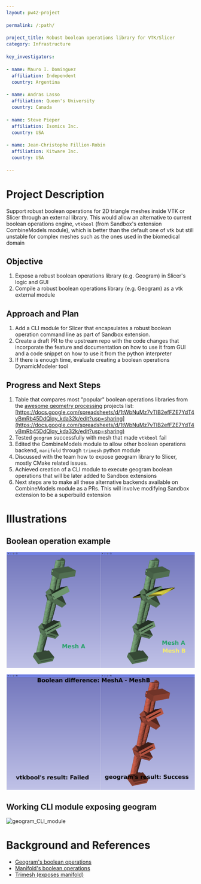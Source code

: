 ```yaml
---
layout: pw42-project

permalink: /:path/

project_title: Robust boolean operations library for VTK/Slicer
category: Infrastructure

key_investigators:

- name: Mauro I. Dominguez
  affiliation: Independent
  country: Argentina

- name: Andras Lasso
  affiliation: Queen's University
  country: Canada

- name: Steve Pieper
  affiliation: Isomics Inc.
  country: USA

- name: Jean-Christophe Fillion-Robin
  affiliation: Kitware Inc.
  country: USA

---
```


# Project Description

<!-- Add a short paragraph describing the project. -->


Support robust boolean operations for 2D triangle meshes inside VTK or Slicer through an external library. This would allow an alternative to current boolean operations engine, `vtkbool` (from Sandbox's extension CombineModels module), which is better than the default one of vtk but still unstable for complex meshes such as the ones used in the biomedical domain



## Objective

<!-- Describe here WHAT you would like to achieve (what you will have as end result). -->


1. Expose a robust boolean operations library (e.g. Geogram) in Slicer's logic and GUI
2. Compile a robust boolean operations library (e.g. Geogram) as a vtk external module



## Approach and Plan

<!-- Describe here HOW you would like to achieve the objectives stated above. -->


1. Add a CLI module for Slicer that encapsulates a robust boolean operation command line as part of Sandbox extension.
2. Create a draft PR to the upstream repo with the code changes that incorporate the feature and documentation on how to use it from GUI and a code snippet on how to use it from the python interpreter
3. If there is enough time, evaluate creating a boolean operations DynamicModeler tool



## Progress and Next Steps

<!-- Update this section as you make progress, describing of what you have ACTUALLY DONE.
     If there are specific steps that you could not complete then you can describe them here, too. -->


1. Table that compares most "popular" boolean operations libraries from the [awesome geometry processing](https://github.com/zishun/awesome-geometry-processing#general-libraries) projects list:
[https://docs.google.com/spreadsheets/d/1tWbNuMz7vTIB2efFZE7YdT4vBmRb45DdQlqy_kda32k/edit?usp=sharing](https://docs.google.com/spreadsheets/d/1tWbNuMz7vTIB2efFZE7YdT4vBmRb45DdQlqy_kda32k/edit?usp=sharing)
2. Tested `geogram` successfully with mesh that made `vtkbool` fail
3. Edited the CombineModels module to allow other boolean operations backend, `manifold` through `trimesh` python module
4. Discussed with the team how to expose geogram library to Slicer, mostly CMake related issues.
5. Achieved creation of a CLI module to execute geogram boolean operations that will be later added to Sandbox extensions
6. Next steps are to make all these alternative backends available on CombineModels module as a PRs. This will involve modifying Sandbox extension to be a superbuild extension


# Illustrations

<!-- Add pictures and links to videos that demonstrate what has been accomplished. -->

## Boolean operation example

![Boolean operation example](boolean_operation_inputs.png)

![Boolean operation result](boolean_operation_results.png)

## Working CLI module exposing geogram

![geogram_CLI_module](https://github.com/user-attachments/assets/2e0846bd-bfd1-4884-be77-91dbb6a80741)




# Background and References

<!-- If you developed any software, include link to the source code repository.
     If possible, also add links to sample data, and to any relevant publications. -->


- [Geogram's boolean operations](https://github.com/BrunoLevy/geogram/wiki/BooleanOps)
- [Manifold's boolean operations](https://github.com/elalish/manifold/wiki/Manifold-Library#mesh-boolean)
- [Trimesh (exposes manifold)](https://github.com/mikedh/trimesh)

